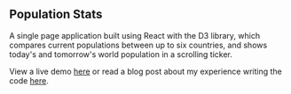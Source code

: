 ## Population Stats

A single page application built using React with the D3 library, which compares current populations between up to six countries, and shows today's and tomorrow's world population in a scrolling ticker.

View a live demo [here](https://andrewnbishop.com/population-stats/) or read a blog post about my experience writing the code [here](http://andrewnbishop.com/Making-React-And-D3-Get-Along/).
